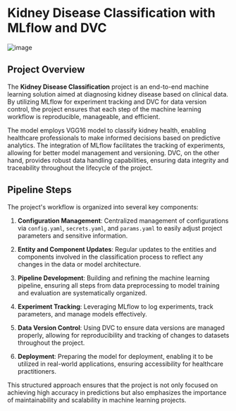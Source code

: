 # Kidney Disease Classification with MLflow and DVC

![image](https://github.com/user-attachments/assets/a2fecd60-f56d-41f4-bbb3-2ece89c7e19b)

## Project Overview

The **Kidney Disease Classification** project is an end-to-end machine learning solution aimed at diagnosing kidney disease based on clinical data. By utilizing MLflow for experiment tracking and DVC for data version control, the project ensures that each step of the machine learning workflow is reproducible, manageable, and efficient.

The model employs VGG16 model to classify kidney health, enabling healthcare professionals to make informed decisions based on predictive analytics. The integration of MLflow facilitates the tracking of experiments, allowing for better model management and versioning. DVC, on the other hand, provides robust data handling capabilities, ensuring data integrity and traceability throughout the lifecycle of the project.

## Pipeline Steps

The project's workflow is organized into several key components:

1. **Configuration Management**: Centralized management of configurations via `config.yaml`, `secrets.yaml`, and `params.yaml` to easily adjust project parameters and sensitive information.

2. **Entity and Component Updates**: Regular updates to the entities and components involved in the classification process to reflect any changes in the data or model architecture.

3. **Pipeline Development**: Building and refining the machine learning pipeline, ensuring all steps from data preprocessing to model training and evaluation are systematically organized.

4. **Experiment Tracking**: Leveraging MLflow to log experiments, track parameters, and manage models effectively.

5. **Data Version Control**: Using DVC to ensure data versions are managed properly, allowing for reproducibility and tracking of changes to datasets throughout the project.

6. **Deployment**: Preparing the model for deployment, enabling it to be utilized in real-world applications, ensuring accessibility for healthcare practitioners.

This structured approach ensures that the project is not only focused on achieving high accuracy in predictions but also emphasizes the importance of maintainability and scalability in machine learning projects.
